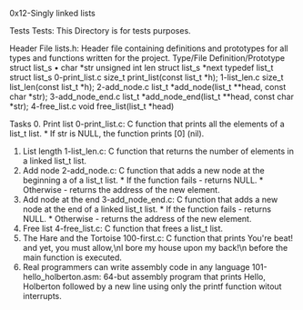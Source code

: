  0x12-Singly linked lists

Tests 
 Tests: This Directory is for tests purposes.

Header File 
 lists.h: Header file containing definitions and prototypes for all types and functions written for the project.
Type/File	Definition/Prototype
 struct list_s		•	char *str
 unsigned int len
 struct list_s *next
typedef list_t	struct list_s
0-print_list.c	size_t print_list(const list_t *h);
1-list_len.c	size_t list_len(const list_t *h);
2-add_node.c	list_t *add_node(list_t **head, const char *str);
3-add_node_end.c	list_t *add_node_end(list_t **head, const char *str);
4-free_list.c	void free_list(list_t *head)

Tasks 
 0. Print list
    0-print_list.c: C function that prints all the elements of a list_t list.
        * If str is NULL, the function prints [0] (nil).
 1. List length
     1-list_len.c: C function that returns the number of elements in a linked list_t list.
 2. Add node
     2-add_node.c: C function that adds a new node at the beginning a of a list_t list.
        * If the function fails - returns NULL.
        * Otherwise - returns the address of the new element.
 3. Add node at the end
     3-add_node_end.c: C function that adds a new node at the end of a linked list_t list.
        * If the function fails - returns NULL.
        * Otherwise - returns the address of the new element.
 4. Free list
     4-free_list.c: C function that frees a list_t list.
 5. The Hare and the Tortoise
    100-first.c: C function that prints You're beat! and yet, you must allow,\nI bore my house upon my back!\n before the main function is executed.
 6. Real programmers can write assembly code in any language
     101-hello_holberton.asm: 64-but assembly program that prints Hello, Holberton followed by a new line using only the printf function witout interrupts.




